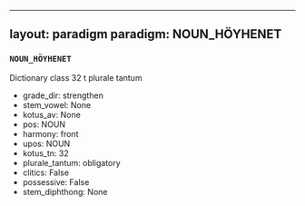 
---
layout: paradigm
paradigm: NOUN_HÖYHENET
---
### ` NOUN_HÖYHENET `

Dictionary class 32 t plurale tantum
* grade_dir: strengthen
* stem_vowel: None
* kotus_av: None
* pos: NOUN
* harmony: front
* upos: NOUN
* kotus_tn: 32
* plurale_tantum: obligatory
* clitics: False
* possessive: False
* stem_diphthong: None
